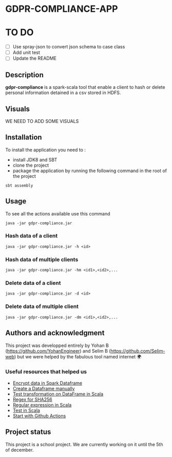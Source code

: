 # GDPR-COMPLIANCE-APP

# TO DO

- [ ] Use spray-json to convert json schema to case class
- [ ] Add unit test
- [ ] Update the README

## Description

<b> gdpr-compliance </b> is a spark-scala tool that enable a client to hash or delete personal information detained in a csv stored in HDFS.

## Visuals

WE NEED TO ADD SOME VISUALS 


## Installation

To install the application you need to :

- install JDK8 and SBT
- clone the project
- package the application by running the following command in the root of the project

```
sbt assembly
```

## Usage

To see all the actions available use this command 

```
java -jar gdpr-compliance.jar
```

### Hash data of a client

```
java -jar gdpr-compliance.jar -h <id>
```

### Hash data of multiple clients

```
java -jar gdpr-compliance.jar -hm <id1>,<id2>,...
```

### Delete data of a client

```
java -jar gdpr-compliance.jar -d <id>
```

### Delete data of multiple client

```
java -jar gdpr-compliance.jar -dm <id1>,<id2>,...
```


## Authors and acknowledgment

This project was developped entirely by Yohan B (https://github.com/YohanEngineer) and Selim B (https://github.com/Selim-web) but we were helped by the fabulous tool named internet :earth_africa: 

### Useful resources that helped us 


- [Encrypt data in Spark Dataframe](https://medium.com/analytics-vidhya/spark-encrypt-columns-for-pii-gdpr-compliance-and-security-3bf17bf59636)
- [Create a Dataframe manually](https://sparkbyexamples.com/spark/different-ways-to-create-a-spark-dataframe/)
- [Test transformation on DataFrame in Scala](https://medium.com/codex/how-to-easily-test-spark-dataframe-transformations-3b8cc160a705)
- [Regex for SHA256](https://regex101.com/r/FKV8ot/1)
- [Regular expression in Scala](https://docs.scala-lang.org/tour/regular-expression-patterns.html)
- [Test in Scala](https://docs.scala-lang.org/getting-started/intellij-track/testing-scala-in-intellij-with-scalatest.html)
- [Start with Github Actions](https://docs.github.com/en/actions/quickstart)

## Project status

This project is a school project. We are currently working on it until the 5th of december.
